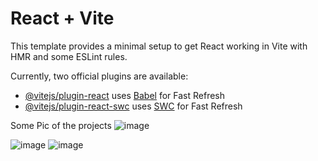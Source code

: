 # React + Vite

This template provides a minimal setup to get React working in Vite with HMR and some ESLint rules.

Currently, two official plugins are available:

- [@vitejs/plugin-react](https://github.com/vitejs/vite-plugin-react/blob/main/packages/plugin-react/README.md) uses [Babel](https://babeljs.io/) for Fast Refresh
- [@vitejs/plugin-react-swc](https://github.com/vitejs/vite-plugin-react-swc) uses [SWC](https://swc.rs/) for Fast Refresh


Some Pic of the projects
![image](https://github.com/user-attachments/assets/dccb2f1b-360f-426e-ae68-d0cf5397899b)

![image](https://github.com/user-attachments/assets/5f0f223c-3531-44c9-a585-2779327b779f)
![image](https://github.com/user-attachments/assets/04de9cbf-30ab-44cd-b00b-56ecdbd97ee7)


